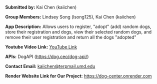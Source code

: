 **Submitted by:** Kai Chen (kaiichen)

**Group Members:** Lindsey Song (lsong125), Kai Chen (kaiichen)

**App Description:** Allows users to register, "adopt" (add) random dogs, store their registration and dogs, view their selected random dogs, and remove their user registration and return all the dogs "adopted"

**Youtube Video Link:** [YouTube Link](https://youtu.be/NFjZl17ucqU)
 
**APIs:** DogAPI (https://dog.ceo/dog-api/)

**Contact Email:** kaiichen@terpmail.umd.edu

**Render Website Link for Our Project:** https://dog-center.onrender.com
